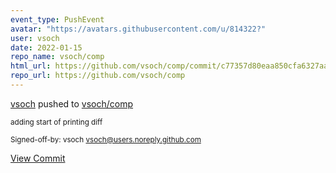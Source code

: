 ```yaml
---
event_type: PushEvent
avatar: "https://avatars.githubusercontent.com/u/814322?"
user: vsoch
date: 2022-01-15
repo_name: vsoch/comp
html_url: https://github.com/vsoch/comp/commit/c77357d80eaa850cfa6327aa4d083659311118fd
repo_url: https://github.com/vsoch/comp
---
```


<a href='https://github.com/vsoch' target='_blank'>vsoch</a> pushed to <a href='https://github.com/vsoch/comp' target='_blank'>vsoch/comp</a>

<small>adding start of printing diff

Signed-off-by: vsoch <vsoch@users.noreply.github.com></small>

<a href='https://github.com/vsoch/comp/commit/c77357d80eaa850cfa6327aa4d083659311118fd' target='_blank'>View Commit</a>